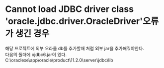 # Cannot load JDBC driver class 'oracle.jdbc.driver.OracleDriver'오류가 생긴 경우 
해당 프로젝트에 외부 오라클 db를 추가할때 처럼 외부 jar을 추가해줘야한다. \
다음의 폴더에 ojdbc6.jar이 있다. \
C:\oraclexe\app\oracle\product\11.2.0\server\jdbc\lib         
